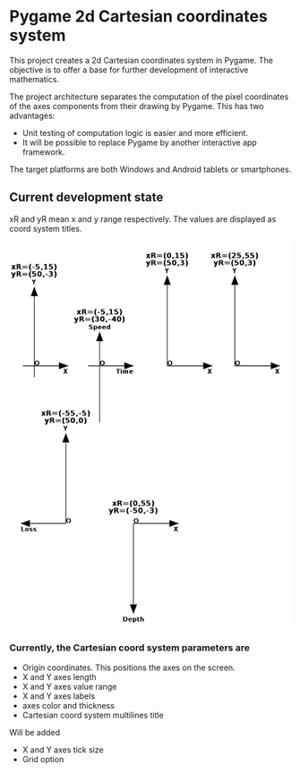 # Pygame 2d Cartesian coordinates system
This project creates a 2d Cartesian coordinates system in Pygame. The objective is to offer a base for further development of interactive mathematics.

The project architecture separates the computation of the pixel coordinates of the axes components from their drawing by Pygame. This has two advantages:

- Unit testing of computation logic is easier and more efficient.  
- It will be possible to replace Pygame by another interactive app framework.

The target platforms are both Windows and Android tablets or smartphones.

## Current development state
xR and yR mean x and y range respectively. The values are displayed as coord system titles.

<p align="center">
  <img src="images/09062020.jpg" width="650" title="Current development state">
</p>

### Currently, the Cartesian coord system parameters are

- Origin coordinates. This positions the axes on the screen.
- X and Y axes length
- X and Y axes value range
- X and Y axes labels
- axes color and thickness
- Cartesian coord system multilines title

Will be added

- X and Y axes tick size
- Grid option
